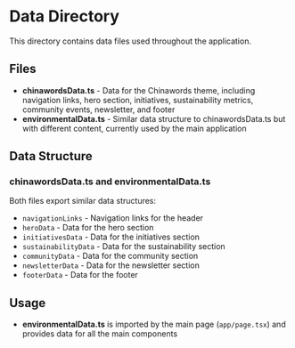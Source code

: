 # Data Directory

This directory contains data files used throughout the application.

## Files

- **chinawordsData.ts** - Data for the Chinawords theme, including navigation links, hero section, initiatives, sustainability metrics, community events, newsletter, and footer
- **environmentalData.ts** - Similar data structure to chinawordsData.ts but with different content, currently used by the main application

## Data Structure

### chinawordsData.ts and environmentalData.ts

Both files export similar data structures:
- `navigationLinks` - Navigation links for the header
- `heroData` - Data for the hero section
- `initiativesData` - Data for the initiatives section
- `sustainabilityData` - Data for the sustainability section
- `communityData` - Data for the community section
- `newsletterData` - Data for the newsletter section
- `footerData` - Data for the footer

## Usage

- **environmentalData.ts** is imported by the main page (`app/page.tsx`) and provides data for all the main components
